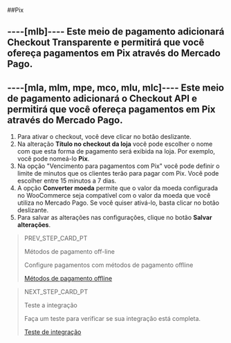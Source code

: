 ##Pix

----[mlb]----
Este meio de pagamento adicionará Checkout Transparente e permitirá que você ofereça pagamentos em Pix através do Mercado Pago.
------------

----[mla, mlm, mpe, mco, mlu, mlc]----
Este meio de pagamento adicionará o Checkout API e permitirá que você ofereça pagamentos em Pix através do Mercado Pago.
------------

1. Para ativar o checkout, você deve clicar no botão deslizante.
2. Na alteração **Título no checkout da loja** você pode escolher o nome com que esta forma de pagamento será exibida na loja. Por exemplo, você pode nomeá-lo **Pix**.
3. Na opção "Vencimento para pagamentos com Pix" você pode definir o limite de minutos que os clientes terão para pagar com Pix. Você pode escolher entre 15 minutos a 7 dias.
4. A opção **Converter moeda** permite que o valor da moeda configurada no WooCommerce seja compatível com o valor da moeda que você utiliza no Mercado Pago. Se você quiser ativá-lo, basta clicar no botão deslizante.
5. Para salvar as alterações nas configurações, clique no botão **Salvar alterações**.

> PREV_STEP_CARD_PT
>
> Métodos de pagamento off-line
>
> Configure pagamentos com métodos de pagamento offline
>
> [Métodos de pagamento offline](/developers/pt/docs/woocommerce/payments-configuration/offline-payments)

> NEXT_STEP_CARD_PT
>
> Teste a integração
>
> Faça um teste para verificar se sua integração está completa.
>
> [Teste de integração](/developers/pt/docs/woocommerce/integration-test)